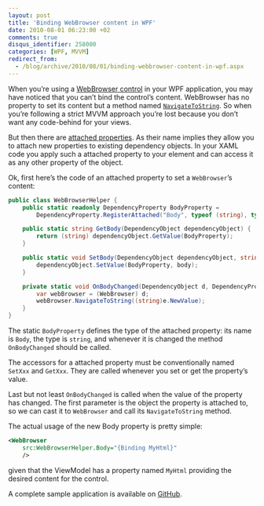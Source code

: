 ```yaml
---
layout: post
title: 'Binding WebBrowser content in WPF'
date: 2010-08-01 06:23:00 +02
comments: true
disqus_identifier: 258000
categories: [WPF, MVVM]
redirect_from:
  - /blog/archive/2010/08/01/binding-webbrowser-content-in-wpf.aspx
---
```


When you’re using a [WebBrowser control](http://msdn.microsoft.com/en-us/library/system.windows.controls.webbrowser.aspx "WebBrowser control") in your WPF application, you may have noticed that you can’t bind the control’s content. WebBrowser has no property to set its content but a method named [`NavigateToString`](http://msdn.microsoft.com/en-us/library/system.windows.controls.webbrowser.navigatetostring.aspx "WebBrowser.NavigateToString"). So when you’re following a strict MVVM approach you’re lost because you don’t want any code-behind for your views.

But then there are [attached properties](http://msdn.microsoft.com/en-us/library/ms749011.aspx). As their name implies they allow you to attach new properties to existing dependency objects. In your XAML code you apply such a attached property to your element and can access it as any other property of the object.

Ok, first here’s the code of an attached property to set a `WebBrowser`’s content:

``` csharp
public class WebBrowserHelper {
    public static readonly DependencyProperty BodyProperty =
        DependencyProperty.RegisterAttached("Body", typeof (string), typeof(WebBrowserHelper), new PropertyMetadata(OnBodyChanged));

    public static string GetBody(DependencyObject dependencyObject) {
        return (string) dependencyObject.GetValue(BodyProperty);
    }

    public static void SetBody(DependencyObject dependencyObject, string body) {
        dependencyObject.SetValue(BodyProperty, body);
    }

    private static void OnBodyChanged(DependencyObject d, DependencyPropertyChangedEventArgs e) {
        var webBrowser = (WebBrowser) d;
        webBrowser.NavigateToString((string)e.NewValue);
    }
}
```

The static `BodyProperty` defines the type of the attached property: its name is `Body`, the type is `string`, and whenever it is changed the method `OnBodyChanged` should be called.

The accessors for a attached property must be conventionally named `SetXxx` and `GetXxx`. They are called whenever you set or get the property’s value.

Last but not least `OnBodyChanged` is called when the value of the property has changed. The first parameter is the object the property is attached to, so we can cast it to `WebBrowser` and call its `NavigateToString` method.

The actual usage of the new Body property is pretty simple:

``` xml
<WebBrowser
    src:WebBrowserHelper.Body="{Binding MyHtml}"
    />
```

given that the ViewModel has a property named `MyHtml` providing the desired content for the control.

A complete sample application is available on [GitHub](http://github.com/thoemmi/WebBrowserHelper "GitHub").
